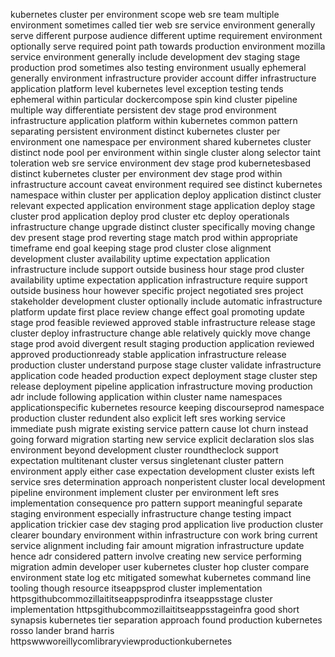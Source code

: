 kubernetes cluster per environment scope web sre team multiple environment sometimes called tier web sre service environment generally serve different purpose audience different uptime requirement environment optionally serve required point path towards production environment mozilla service environment generally include development dev staging stage production prod sometimes also testing environment usually ephemeral generally environment infrastructure provider account differ infrastructure application platform level kubernetes level exception testing tends ephemeral within particular dockercompose spin kind cluster pipeline multiple way differentiate persistent dev stage prod environment infrastructure application platform within kubernetes common pattern separating persistent environment distinct kubernetes cluster per environment one namespace per environment shared kubernetes cluster distinct node pool per environment within single cluster along selector taint toleration web sre service environment dev stage prod kubernetesbased distinct kubernetes cluster per environment dev stage prod within infrastructure account caveat environment required see distinct kubernetes namespace within cluster per application deploy application distinct cluster relevant expected application environment stage application deploy stage cluster prod application deploy prod cluster etc deploy operationals infrastructure change upgrade distinct cluster specifically moving change dev present stage prod reverting stage match prod within appropriate timeframe end goal keeping stage prod cluster close alignment development cluster availability uptime expectation application infrastructure include support outside business hour stage prod cluster availability uptime expectation application infrastructure require support outside business hour however specific project negotiated sres project stakeholder development cluster optionally include automatic infrastructure platform update first place review change effect goal promoting update stage prod feasible reviewed approved stable infrastructure release stage cluster deploy infrastructure change able relatively quickly move change stage prod avoid divergent result staging production application reviewed approved productionready stable application infrastructure release production cluster understand purpose stage cluster validate infrastructure application code headed production expect deployment stage cluster step release deployment pipeline application infrastructure moving production adr include following application within cluster name namespaces applicationspecific kubernetes resource keeping discourseprod namespace production cluster redundent also explicit left sres working service immediate push migrate existing service pattern cause lot churn instead going forward migration starting new service explicit declaration slos slas environment beyond development cluster roundtheclock support expectation multitenant cluster versus singletenant cluster pattern environment apply either case expectation development cluster exists left service sres determination approach nonperistent cluster local development pipeline environment implement cluster per environment left sres implementation consequence pro pattern support meaningful separate staging environment especially infrastructure change testing impact application trickier case dev staging prod application live production cluster clearer boundary environment within infrastructure con work bring current service alignment including fair amount migration infrastructure update hence adr considered pattern involve creating new service performing migration admin developer user kubernetes cluster hop cluster compare environment state log etc mitigated somewhat kubernetes command line tooling though resource itseappsprod cluster implementation httpsgithubcommozillaititseappsprodinfra itseappsstage cluster implementation httpsgithubcommozillaititseappsstageinfra good short synapsis kubernetes tier separation approach found production kubernetes rosso lander brand harris httpswwworeillycomlibraryviewproductionkubernetes